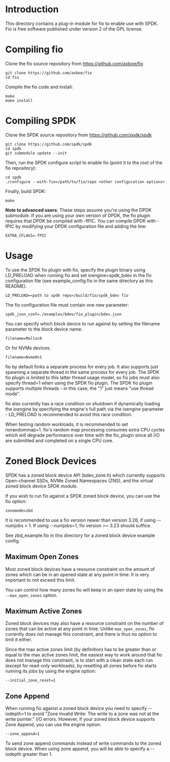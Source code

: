 # Introduction

This directory contains a plug-in module for fio to enable use
with SPDK. Fio is free software published under version 2 of
the GPL license.

# Compiling fio

Clone the fio source repository from https://github.com/axboe/fio

    git clone https://github.com/axboe/fio
    cd fio

Compile the fio code and install:

    make
    make install

# Compiling SPDK

Clone the SPDK source repository from https://github.com/spdk/spdk

    git clone https://github.com/spdk/spdk
    cd spdk
    git submodule update --init

Then, run the SPDK configure script to enable fio (point it to the root of the fio repository):

    cd spdk
    ./configure --with-fio=/path/to/fio/repo <other configuration options>

Finally, build SPDK:

    make

**Note to advanced users**: These steps assume you're using the DPDK submodule. If you are using your
own version of DPDK, the fio plugin requires that DPDK be compiled with -fPIC. You can compile DPDK
with -fPIC by modifying your DPDK configuration file and adding the line:

    EXTRA_CFLAGS=-fPIC

# Usage

To use the SPDK fio plugin with fio, specify the plugin binary using LD_PRELOAD when running
fio and set ioengine=spdk_bdev in the fio configuration file (see example_config.fio in the same
directory as this README).

    LD_PRELOAD=<path to spdk repo>/build/fio/spdk_bdev fio

The fio configuration file must contain one new parameter:

    spdk_json_conf=./examples/bdev/fio_plugin/bdev.json

You can specify which block device to run against by setting the filename parameter
to the block device name:

    filename=Malloc0

Or for NVMe devices:

    filename=Nvme0n1

fio by default forks a separate process for every job. It also supports just spawning a separate
thread in the same process for every job. The SPDK fio plugin is limited to this latter thread
usage model, so fio jobs must also specify thread=1 when using the SPDK fio plugin. The SPDK fio
plugin supports multiple threads - in this case, the "1" just means "use thread mode".

fio also currently has a race condition on shutdown if dynamically loading the ioengine by specifying the
engine's full path via the ioengine parameter - LD_PRELOAD is recommended to avoid this race condition.

When testing random workloads, it is recommended to set norandommap=1.  fio's random map
processing consumes extra CPU cycles which will degrade performance over time with
the fio_plugin since all I/O are submitted and completed on a single CPU core.

# Zoned Block Devices

SPDK has a zoned block device API (bdev_zone.h) which currently supports Open-channel SSDs,
NVMe Zoned Namespaces (ZNS), and the virtual zoned block device SPDK module.

If you wish to run fio against a SPDK zoned block device, you can use the fio option:

    zonemode=zbd

It is recommended to use a fio version newer than version 3.26, if using --numjobs > 1.
If using --numjobs=1, fio version >= 3.23 should suffice.

See zbd_example.fio in this directory for a zoned block device example config.

## Maximum Open Zones

Most zoned block devices have a resource constraint on the amount of zones which can be in an opened
state at any point in time. It is very important to not exceed this limit.

You can control how many zones fio will keep in an open state by using the
``--max_open_zones`` option.

## Maximum Active Zones

Zoned block devices may also have a resource constraint on the number of zones that can be active at
any point in time. Unlike ``max_open_zones``, fio currently does not manage this constraint, and
there is thus no option to limit it either.

Since the max active zones limit (by definition) has to be greater than or equal to the max active
zones limit, the easiest way to work around that fio does not manage this constraint, is to start
with a clean state each run (except for read-only workloads), by resetting all zones before fio
starts running its jobs by using the engine option:

    --initial_zone_reset=1

## Zone Append

When running fio against a zoned block device you need to specify --iodepth=1 to avoid
"Zone Invalid Write: The write to a zone was not at the write pointer." I/O errors.
However, if your zoned block device supports Zone Append, you can use the engine option:

    --zone_append=1

To send zone append commands instead of write commands to the zoned block device.
When using zone append, you will be able to specify a --iodepth greater than 1.
